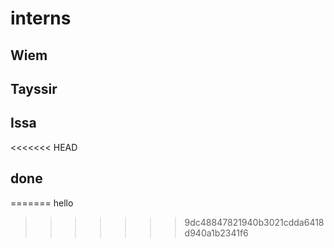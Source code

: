 # interns

## Wiem

## Tayssir

## Issa
<<<<<<< HEAD

## done
=======
hello

>>>>>>> 9dc48847821940b3021cdda6418d940a1b2341f6
